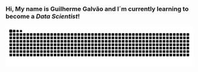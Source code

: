 ### Hi, My name is Guilherme Galvão and I´m currently learning to become a *Data Scientist*!

![Snake animation](https://github.com/GalvaoGui/GalvaoGui/blob/output/github-contribution-grid-snake.svg)

<!--
**GalvaoGui/GalvaoGui** is a ✨ _special_ ✨ repository because its `README.md` (this file) appears on your GitHub profile.

Here are some ideas to get you started:

- 🔭 I’m currently working on ...
- 🌱 I’m currently learning ...
- 👯 I’m looking to collaborate on ...
- 🤔 I’m looking for help with ...
- 💬 Ask me about ...
- 📫 How to reach me: ...
- 😄 Pronouns: ...
- ⚡ Fun fact: ...
-->
